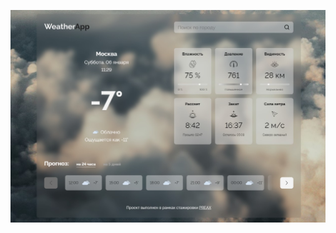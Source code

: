![Часть скриншота главной страницы](https://github.com/VMachihin/Weather_app-v1-vanilla-JS-/blob/main/app.jpg)

